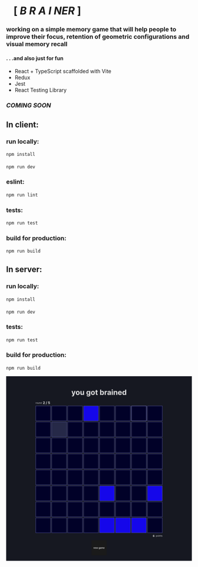 # &nbsp;&nbsp; [ ***B R A I NER*** ]

### working on a simple memory game that will help people to improve their focus, retention of geometric configurations and visual memory recall

#### . . .and also just for fun

- React + TypeScript scaffolded with Vite
- Redux
- Jest
- React Testing Library

### _COMING SOON_

## In client:

### run locally:

```bash
npm install

npm run dev
```

### eslint:

```bash
npm run lint
```

### tests:

```bash
npm run test
```

### build for production:

```bash
npm run build
```

## In server:

### run locally:

```bash
npm install

npm run dev
```

### tests:

```bash
npm run test
```

### build for production:

```bash
npm run build
```

![main board gameplay sample](/client/docs/board1.png)
